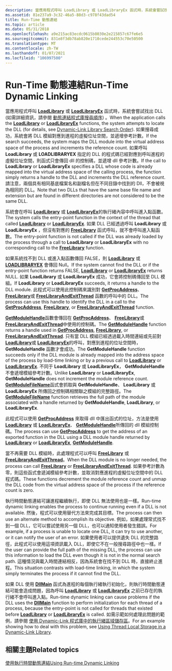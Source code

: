 ```yaml
---
description: 當應用程式呼叫 LoadLibrary 或 LoadLibraryEx 函式時，系統會嘗試找出 DLL (如需詳細資訊，請參閱 Dynamic-Link 程式庫搜尋順序) 。
ms.assetid: 81e237a9-3c32-46a5-88d3-c978f43dad54
title: Run-Time 動態連結
ms.topic: article
ms.date: 05/31/2018
ms.openlocfilehash: a9e215ac83ecdc0615b8030e2e215857c67fe6e5
ms.sourcegitcommit: 831e8f3db78ab820e1710cede244553c70e50500
ms.translationtype: MT
ms.contentlocale: zh-TW
ms.lasthandoff: 01/07/2021
ms.locfileid: "106997500"
---
```

# <a name="run-time-dynamic-linking"></a><span data-ttu-id="d9b73-103">Run-Time 動態連結</span><span class="sxs-lookup"><span data-stu-id="d9b73-103">Run-Time Dynamic Linking</span></span>

<span data-ttu-id="d9b73-104">當應用程式呼叫 [**LoadLibrary**](/windows/win32/api/libloaderapi/nf-libloaderapi-loadlibrarya) 或 [**LoadLibraryEx**](/windows/desktop/api/LibLoaderAPI/nf-libloaderapi-loadlibraryexa) 函式時，系統會嘗試找出 DLL (如需詳細資訊，請參閱 [動態連結程式庫搜尋順序](dynamic-link-library-search-order.md)) 。</span><span class="sxs-lookup"><span data-stu-id="d9b73-104">When the application calls the [**LoadLibrary**](/windows/win32/api/libloaderapi/nf-libloaderapi-loadlibrarya) or [**LoadLibraryEx**](/windows/desktop/api/LibLoaderAPI/nf-libloaderapi-loadlibraryexa) functions, the system attempts to locate the DLL (for details, see [Dynamic-Link Library Search Order](dynamic-link-library-search-order.md)).</span></span> <span data-ttu-id="d9b73-105">如果搜尋成功，系統會將 DLL 模組對應到進程的虛擬位址空間，並遞增參考計數。</span><span class="sxs-lookup"><span data-stu-id="d9b73-105">If the search succeeds, the system maps the DLL module into the virtual address space of the process and increments the reference count.</span></span> <span data-ttu-id="d9b73-106">如果呼叫 **LoadLibrary** 或 **LOADLIBRARYEX** 指定的 DLL 的程式碼已經對應到呼叫進程的虛擬位址空間，則函式只會傳回 dll 的控制碼，並遞增 dll 參考計數。</span><span class="sxs-lookup"><span data-stu-id="d9b73-106">If the call to **LoadLibrary** or **LoadLibraryEx** specifies a DLL whose code is already mapped into the virtual address space of the calling process, the function simply returns a handle to the DLL and increments the DLL reference count.</span></span> <span data-ttu-id="d9b73-107">請注意，兩個具有相同基底檔案名和副檔名但在不同目錄中找到的 Dll，不會被視為相同的 DLL。</span><span class="sxs-lookup"><span data-stu-id="d9b73-107">Note that two DLLs that have the same base file name and extension but are found in different directories are not considered to be the same DLL.</span></span>

<span data-ttu-id="d9b73-108">系統會在呼叫 [**LoadLibrary**](/windows/win32/api/libloaderapi/nf-libloaderapi-loadlibrarya) 或 [**LoadLibraryEx**](/windows/desktop/api/LibLoaderAPI/nf-libloaderapi-loadlibraryexa)的執行緒內容中呼叫進入點函數。</span><span class="sxs-lookup"><span data-stu-id="d9b73-108">The system calls the entry-point function in the context of the thread that called [**LoadLibrary**](/windows/win32/api/libloaderapi/nf-libloaderapi-loadlibrarya) or [**LoadLibraryEx**](/windows/desktop/api/LibLoaderAPI/nf-libloaderapi-loadlibraryexa).</span></span> <span data-ttu-id="d9b73-109">如果 DLL 已經透過呼叫 **LoadLibrary** 或 **LoadLibraryEx** ，但沒有對應的 [**FreeLibrary**](/windows/win32/api/libloaderapi/nf-libloaderapi-freelibrary) 函式呼叫，就不會呼叫進入點函數。</span><span class="sxs-lookup"><span data-stu-id="d9b73-109">The entry-point function is not called if the DLL was already loaded by the process through a call to **LoadLibrary** or **LoadLibraryEx** with no corresponding call to the [**FreeLibrary**](/windows/win32/api/libloaderapi/nf-libloaderapi-freelibrary) function.</span></span>

<span data-ttu-id="d9b73-110">如果系統找不到 DLL 或進入點函數傳回 FALSE，則 [**LoadLibrary**](/windows/win32/api/libloaderapi/nf-libloaderapi-loadlibrarya) 或 [**LOADLIBRARYEX**](/windows/desktop/api/LibLoaderAPI/nf-libloaderapi-loadlibraryexa) 會傳回 Null。</span><span class="sxs-lookup"><span data-stu-id="d9b73-110">If the system cannot find the DLL or if the entry-point function returns FALSE, [**LoadLibrary**](/windows/win32/api/libloaderapi/nf-libloaderapi-loadlibrarya) or [**LoadLibraryEx**](/windows/desktop/api/LibLoaderAPI/nf-libloaderapi-loadlibraryexa) returns NULL.</span></span> <span data-ttu-id="d9b73-111">如果 **LoadLibrary** 或 **LoadLibraryEx** 成功，它會將控制碼傳回至 DLL 模組。</span><span class="sxs-lookup"><span data-stu-id="d9b73-111">If **LoadLibrary** or **LoadLibraryEx** succeeds, it returns a handle to the DLL module.</span></span> <span data-ttu-id="d9b73-112">此程式可以使用此控制碼來識別對 [**GetProcAddress**](/windows/win32/api/libloaderapi/nf-libloaderapi-getprocaddress)、 [**FreeLibrary**](/windows/win32/api/libloaderapi/nf-libloaderapi-freelibrary)或 [**FreeLibraryAndExitThread**](/windows/win32/api/libloaderapi/nf-libloaderapi-freelibraryandexitthread) 函數的呼叫中的 DLL。</span><span class="sxs-lookup"><span data-stu-id="d9b73-112">The process can use this handle to identify the DLL in a call to the [**GetProcAddress**](/windows/win32/api/libloaderapi/nf-libloaderapi-getprocaddress), [**FreeLibrary**](/windows/win32/api/libloaderapi/nf-libloaderapi-freelibrary), or [**FreeLibraryAndExitThread**](/windows/win32/api/libloaderapi/nf-libloaderapi-freelibraryandexitthread) function.</span></span>

<span data-ttu-id="d9b73-113">[**GetModuleHandle**](/windows/win32/api/libloaderapi/nf-libloaderapi-getmodulehandlea)函數會傳回在 [**GetProcAddress**](/windows/win32/api/libloaderapi/nf-libloaderapi-getprocaddress)、 [**FreeLibrary**](/windows/win32/api/libloaderapi/nf-libloaderapi-freelibrary)或 [**FreeLibraryAndExitThread**](/windows/win32/api/libloaderapi/nf-libloaderapi-freelibraryandexitthread)中使用的控制碼。</span><span class="sxs-lookup"><span data-stu-id="d9b73-113">The [**GetModuleHandle**](/windows/win32/api/libloaderapi/nf-libloaderapi-getmodulehandlea) function returns a handle used in [**GetProcAddress**](/windows/win32/api/libloaderapi/nf-libloaderapi-getprocaddress), [**FreeLibrary**](/windows/win32/api/libloaderapi/nf-libloaderapi-freelibrary), or [**FreeLibraryAndExitThread**](/windows/win32/api/libloaderapi/nf-libloaderapi-freelibraryandexitthread).</span></span> <span data-ttu-id="d9b73-114">只有當 DLL 模組已經透過載入時間連結或先前對 [**LoadLibrary**](/windows/win32/api/libloaderapi/nf-libloaderapi-loadlibrarya)或 [**LoadLibraryEx**](/windows/desktop/api/LibLoaderAPI/nf-libloaderapi-loadlibraryexa)的呼叫，對應到進程的位址空間時， **GetModuleHandle** 函數才會成功。</span><span class="sxs-lookup"><span data-stu-id="d9b73-114">The **GetModuleHandle** function succeeds only if the DLL module is already mapped into the address space of the process by load-time linking or by a previous call to [**LoadLibrary**](/windows/win32/api/libloaderapi/nf-libloaderapi-loadlibrarya) or [**LoadLibraryEx**](/windows/desktop/api/LibLoaderAPI/nf-libloaderapi-loadlibraryexa).</span></span> <span data-ttu-id="d9b73-115">不同于 **LoadLibrary** 或 **LoadLibraryEx**， **GetModuleHandle** 不會遞增模組參考計數。</span><span class="sxs-lookup"><span data-stu-id="d9b73-115">Unlike **LoadLibrary** or **LoadLibraryEx**, **GetModuleHandle** does not increment the module reference count.</span></span> <span data-ttu-id="d9b73-116">[**GetModuleFileName**](/windows/win32/api/libloaderapi/nf-libloaderapi-getmodulefilenamea)函式會抓取與 **GetModuleHandle**、 **LoadLibrary** 或 **LoadLibraryEx** 所傳回之控制碼相關聯之模組的完整路徑。</span><span class="sxs-lookup"><span data-stu-id="d9b73-116">The [**GetModuleFileName**](/windows/win32/api/libloaderapi/nf-libloaderapi-getmodulefilenamea) function retrieves the full path of the module associated with a handle returned by **GetModuleHandle**, **LoadLibrary**, or **LoadLibraryEx**.</span></span>

<span data-ttu-id="d9b73-117">此程式可以使用 [**GetProcAddress**](/windows/win32/api/libloaderapi/nf-libloaderapi-getprocaddress) 來取得 dll 中匯出函式的位址，方法是使用 [**LoadLibrary**](/windows/win32/api/libloaderapi/nf-libloaderapi-loadlibrarya) 或 [**LoadLibraryEx**](/windows/desktop/api/LibLoaderAPI/nf-libloaderapi-loadlibraryexa)、 [**GetModuleHandle**](/windows/win32/api/libloaderapi/nf-libloaderapi-getmodulehandlea)所傳回的 dll 模組控制碼。</span><span class="sxs-lookup"><span data-stu-id="d9b73-117">The process can use [**GetProcAddress**](/windows/win32/api/libloaderapi/nf-libloaderapi-getprocaddress) to get the address of an exported function in the DLL using a DLL module handle returned by [**LoadLibrary**](/windows/win32/api/libloaderapi/nf-libloaderapi-loadlibrarya) or [**LoadLibraryEx**](/windows/desktop/api/LibLoaderAPI/nf-libloaderapi-loadlibraryexa), [**GetModuleHandle**](/windows/win32/api/libloaderapi/nf-libloaderapi-getmodulehandlea).</span></span>

<span data-ttu-id="d9b73-118">當不再需要 DLL 模組時，此處理程式可以呼叫 [**FreeLibrary**](/windows/win32/api/libloaderapi/nf-libloaderapi-freelibrary) 或 [**FreeLibraryAndExitThread**](/windows/win32/api/libloaderapi/nf-libloaderapi-freelibraryandexitthread)。</span><span class="sxs-lookup"><span data-stu-id="d9b73-118">When the DLL module is no longer needed, the process can call [**FreeLibrary**](/windows/win32/api/libloaderapi/nf-libloaderapi-freelibrary) or [**FreeLibraryAndExitThread**](/windows/win32/api/libloaderapi/nf-libloaderapi-freelibraryandexitthread).</span></span> <span data-ttu-id="d9b73-119">如果參考計數為零，則這些函式會遞減模組參考計數，並取消對應進程的虛擬位址空間中的 DLL 程式碼。</span><span class="sxs-lookup"><span data-stu-id="d9b73-119">These functions decrement the module reference count and unmap the DLL code from the virtual address space of the process if the reference count is zero.</span></span>

<span data-ttu-id="d9b73-120">執行時間動態連結可讓進程繼續執行，即使 DLL 無法使用也是一樣。</span><span class="sxs-lookup"><span data-stu-id="d9b73-120">Run-time dynamic linking enables the process to continue running even if a DLL is not available.</span></span> <span data-ttu-id="d9b73-121">然後，程式可以使用替代方法來完成其目標。</span><span class="sxs-lookup"><span data-stu-id="d9b73-121">The process can then use an alternate method to accomplish its objective.</span></span> <span data-ttu-id="d9b73-122">例如，如果處理常式找不到一個 DLL，它可以嘗試使用另一個 DLL，也可以通知使用者發生錯誤。</span><span class="sxs-lookup"><span data-stu-id="d9b73-122">For example, if a process is unable to locate one DLL, it can try to use another, or it can notify the user of an error.</span></span> <span data-ttu-id="d9b73-123">如果使用者可以提供遺失 DLL 的完整路徑，此程式可以使用這項資訊載入 DLL，即使它不在一般搜尋路徑中也一樣。</span><span class="sxs-lookup"><span data-stu-id="d9b73-123">If the user can provide the full path of the missing DLL, the process can use this information to load the DLL even though it is not in the normal search path.</span></span> <span data-ttu-id="d9b73-124">這種情況與載入時間連結相反，因為系統會在找不到 DLL 時，直接終止進程。</span><span class="sxs-lookup"><span data-stu-id="d9b73-124">This situation contrasts with load-time linking, in which the system simply terminates the process if it cannot find the DLL.</span></span>

<span data-ttu-id="d9b73-125">如果 DLL 使用 [**DllMain**](dllmain.md) 函式為進程的每個執行緒執行初始化，則執行時間動態連結可能會造成問題，因為呼叫 [**LoadLibrary**](/windows/win32/api/libloaderapi/nf-libloaderapi-loadlibrarya) 或 [**LoadLibraryEx**](/windows/desktop/api/LibLoaderAPI/nf-libloaderapi-loadlibraryexa) 之前已存在的執行緒不會呼叫進入點。</span><span class="sxs-lookup"><span data-stu-id="d9b73-125">Run-time dynamic linking can cause problems if the DLL uses the [**DllMain**](dllmain.md) function to perform initialization for each thread of a process, because the entry-point is not called for threads that existed before [**LoadLibrary**](/windows/win32/api/libloaderapi/nf-libloaderapi-loadlibrarya) or [**LoadLibraryEx**](/windows/desktop/api/LibLoaderAPI/nf-libloaderapi-loadlibraryexa) is called.</span></span> <span data-ttu-id="d9b73-126">如需示範如何處理此問題的範例，請參閱 [使用 Dynamic-Link 程式庫中的執行緒區域儲存區](using-thread-local-storage-in-a-dynamic-link-library.md)。</span><span class="sxs-lookup"><span data-stu-id="d9b73-126">For an example showing how to deal with this problem, see [Using Thread Local Storage in a Dynamic-Link Library](using-thread-local-storage-in-a-dynamic-link-library.md).</span></span>

## <a name="related-topics"></a><span data-ttu-id="d9b73-127">相關主題</span><span class="sxs-lookup"><span data-stu-id="d9b73-127">Related topics</span></span>

<dl> <dt>

[<span data-ttu-id="d9b73-128">使用執行時間動態連結</span><span class="sxs-lookup"><span data-stu-id="d9b73-128">Using Run-time Dynamic Linking</span></span>](using-run-time-dynamic-linking.md)
</dt> </dl>

 

 
